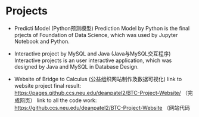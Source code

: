 # Projects
- Predicti Model (Python预测模型)
Prediction Model by Python is the final prjects of Foundation of Data Science, which was used by Jupyter Notebook and Python.

- Interactive project by MySQL and Java (Java与MySQL交互程序)
Interactive projects is an user interactive application, which was designed by Java and MySQL in Database Design.

- Website of Bridge to Calculus (公益组织网站制作及数据可视化)
link to website project final result: https://pages.github.ccs.neu.edu/deanpatel2/BTC-Project-Website/ （完成网页）
link to all the code work: https://github.ccs.neu.edu/deanpatel2/BTC-Project-Website （网站代码
